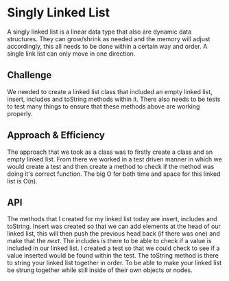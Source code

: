 # Singly Linked List

A singly linked list is a linear data type that also are dynamic data structures. They can grow/shrink as needed and the memory will adjust accordingly, this all needs to be done within a certain way and order. A single link list can only move in one direction.

## Challenge

We needed to create a linked list class that included an empty linked list, insert, includes and toString methods within it. There also needs to be tests to test many things to ensure that these methods above are working properly.

## Approach & Efficiency

The approach that we took as a class was to firstly create a class and an empty linked list. From there we worked in a test driven manner in which we would create a test and then create a method to check if the method was doing it's correct function. The big O for both time and space for this linked list is O(n).

## API

The methods that I created for my linked list today are insert, includes and toString. Insert was created so that we can add elements at the head of our linked list, this will then push the previous head back (if there was one) and make that the *next*. The includes is there to be able to check if a value is included in our linked list. I created a test so that we could check to see if a value inserted would be found within the test. The toString method is there to string your linked list together in order. To be able to make your linked list be strung together while still inside of their own objects or nodes.